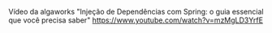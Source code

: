 Vídeo da algaworks "Injeção de Dependências com Spring: o guia essencial que você precisa saber" https://www.youtube.com/watch?v=mzMgLD3YrfE